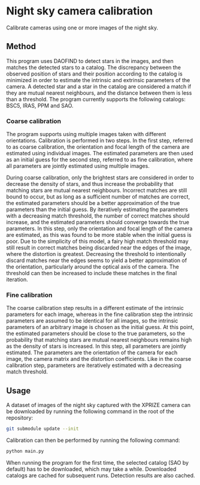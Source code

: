 # Night sky camera calibration
Calibrate cameras using one or more images of the night sky.

## Method
This program uses DAOFIND to detect stars in the images, and then matches the detected stars to a catalog. The discrepancy between the observed position of stars and their position according to the catalog is minimized in order to estimate the intrinsic and extrinsic parameters of the camera. A detected star and a star in the catalog are considered a match if they are mutual nearest neighbours, and the distance between them is less than a threshold. The program currently supports the following catalogs: BSC5, IRAS, PPM and SAO.

### Coarse calibration
The program supports using multiple images taken with different orientations. Calibration is performed in two steps. In the first step, referred to as coarse calibration, the orientation and focal length of the camera are estimated using individual images. The estimated parameters are then used as an initial guess for the second step, referred to as fine calibration, where all parameters are jointly estimated using multiple images. 

During coarse calibration, only the brightest stars are considered in order to decrease the density of stars, and thus increase the probability that matching stars are mutual nearest neighbours. Incorrect matches are still bound to occur, but as long as a sufficient number of matches are correct, the estimated parameters should be a better approximation of the true parameters than the initial guess. By iteratively estimating the parameters with a decreasing match threshold, the number of correct matches should increase, and the estimated parameters should converge towards the true parameters. In this step, only the orientation and focal length of the camera are estimated, as this was found to be more stable when the initial guess is poor. Due to the simplicity of this model, a fairy high match threshold may still result in correct matches being discarded near the edges of the image, where the distortion is greatest. Decreasing the threshold to intentionally discard matches near the edges seems to yield a better approximation of the orientation, particularly around the optical axis of the camera. The threshold can then be increased to include these matches in the final iteration.

### Fine calibration
The coarse calibration step results in a different estimate of the intrinsic parameters for each image, whereas in the fine calibration step the intrinsic parameters are assumed to be identical for all images, so the intrinsic parameters of an arbitrary image is chosen as the initial guess. At this point, the estimated parameters should be close to the true parameters, so the probability that matching stars are mutual nearest neighbours remains high as the density of stars is increased. In this step, all parameters are jointly estimated. The parameters are the orientation of the camera for each image, the camera matrix and the distortion coefficients. Like in the coarse calibration step, parameters are iteratively estimated with a decreasing match threshold.

## Usage
A dataset of images of the night sky captured with the XPRIZE camera can be downloaded by running the following command in the root of the repository:
```bash
git submodule update --init
```
Calibration can then be performed by running the following command:
```bash
python main.py
```
When running the program for the first time, the selected catalog (SAO by default) has to be downloaded, which may take a while. Downloaded catalogs are cached for subsequent runs. Detection results are also cached.
